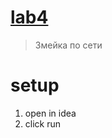 # [lab4](https://gitlab.ccfit.nsu.ru/vadipp/04_snakes_task)

> Змейка по сети

# setup
1. open in idea
2. click run